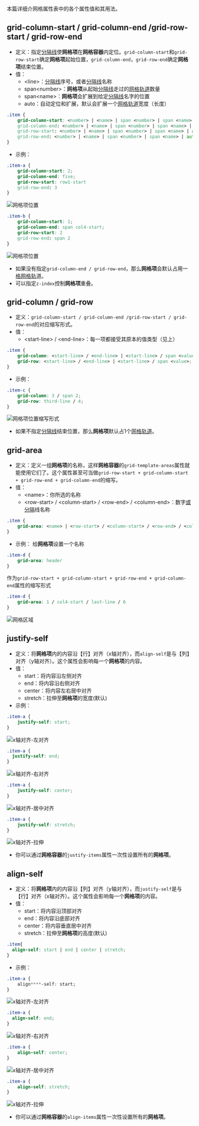 本篇详细介网格属性表中的各个属性值和其用法。
## grid-column-start / grid-column-end /grid-row-start / grid-row-end
- 定义：指定<u>分隔线</u>使**网格项**在**网格容器**内定位。`grid-column-start`和`grid-row-start`确定**网格项**起始位置，`grid-column-end`，`grid-row-end`确定**网格项**结束位置。
- 值：
    - \<line>：<u>分隔线</u>序号，或者<u>分隔线</u>名称
    - span\<number>：**网格项**从起始<u>分隔线</u>走过的<u>网格轨道</u>数量
    - span\<name>：**网格项**会扩展到给定<u>分隔线</u>名字的位置
    - auto：自动定位和扩展，默认会扩展一个<u>网格轨道</u>宽度（长度）
```css
.item {
    grid-column-start: <number> | <name> | span <number> | span <name> | auto
    grid-column-end: <number> | <name> | span <number> | span <name> | auto
    grid-row-start: <number> | <name> | span <number> | span <name> | auto
    grid-row-end: <number> | <name> | span <number> | span <name> | auto
}
```
- 示例：
```css
.item-a {
    grid-column-start: 2;
    grid-column-end: five;
    grid-row-start: row1-start
    grid-row-end: 3
}
```
![网格项位置](https://cdn.css-tricks.com/wp-content/uploads/2016/03/grid-start-end-a.png)
```css
.item-b {
    grid-column-start: 1;
    grid-column-end: span col4-start;
    grid-row-start: 2
    grid-row-end: span 2
}
```
![网格项位置](https://cdn.css-tricks.com/wp-content/uploads/2016/11/grid-start-end-b.png)
- 如果没有指定`grid-column-end / grid-row-end`，那么**网格项**会默认占用一<u>格网格轨</u>道。
- 可以指定`z-index`控制**网格项**重叠。
## grid-column / grid-row
- 定义：`grid-column-start / grid-column-end /grid-row-start / grid-row-end`的对应缩写形式。
- 值：
    - \<start-line> / \<end-line>：每一项都接受其原本的值类型（见上）
```css
.item {
    grid-column: <start-line> / <end-line> | <start-line> / span <value>;
    grid-row: <start-line> / <end-line> | <start-line> / span <value>;
}
```
- 示例：
```css
.item-c {
    grid-column: 3 / span 2;
    grid-row: third-line / 4;
}
```
![网格项位置缩写形式](https://cdn.css-tricks.com/wp-content/uploads/2016/03/grid-start-end-c.png)
- 如果不指定<u>分隔线</u>结束位置，那么**网格项**默认占1个<u>网格轨道</u>。
## grid-area
- 定义：定义一组**网格项**的名称，这样**网格容器**的`grid-template-areas`属性就能使用它们了。这个属性甚至可当做`grid-row-start + grid-column-start + grid-row-end + grid-column-end`的缩写。
- 值：
    - \<name>：你所选的名称
    - \<row-start> / \<column-start> / \<row-end> / \<column-end>：数字<u>或分隔</u>线名称
```css
.item {
    grid-area: <name> | <row-start> / <column-start> / <row-end> / <column-end>;
}
```
- 示例：
给**网格项**设置一个名称
```css
.item-d {
    grid-area: header
}
```
作为`grid-row-start + grid-column-start + grid-row-end + grid-column-end`属性的缩写形式
```css
.item-d {
    grid-area: 1 / col4-start / last-line / 6
}
```
![网格区域](https://cdn.css-tricks.com/wp-content/uploads/2016/03/grid-start-end-d.png)
## justify-self
- 定义：将**网格项**内的内容沿【行】对齐（x轴对齐），而`align-self`是与【列】对齐（y轴对齐）。这个属性会影响每一个**网格项**的内容。
- 值：
    - start：将内容沿左侧对齐
    - end：将内容沿右侧对齐
    - center：将内容左右居中对齐
    - stretch：拉伸至**网格项**的宽度(默认)
- 示例：
```css
.item-a {
    justify-self: start;
}
```
![x轴对齐-左对齐](https://cdn.css-tricks.com/wp-content/uploads/2016/03/grid-justify-self-start.png)
```css
.item-a {
  justify-self: end;
}
```
![x轴对齐-右对齐](https://cdn.css-tricks.com/wp-content/uploads/2016/03/grid-justify-self-end.png)
```css
.item-a {
    justify-self: center;
}
```
![x轴对齐-居中对齐](https://cdn.css-tricks.com/wp-content/uploads/2016/03/grid-justify-self-center.png)
```css
.item-a {
    justify-self: stretch;
}
```
![x轴对齐-拉伸](https://cdn.css-tricks.com/wp-content/uploads/2016/03/grid-justify-self-stretch.png)
- 你可以通过**网格容器**的`justify-items`属性一次性设置所有的**网格项**。
## align-self
- 定义：将**网格项**内的内容沿【列】对齐（y轴对齐），而`justify-self`是与【行】对齐（x轴对齐）。这个属性会影响每一个**网格项**的内容。
- 值：
    - start：将内容沿顶部对齐
    - end：将内容沿底部对齐
    - center：将内容垂直居中对齐
    - stretch：拉伸至**网格项**的高度(默认)
```css
.item{
  align-self: start | end | center | stretch;
}
```
- 示例：
```css
.item-a {
    align****-self: start;
}
```
![x轴对齐-左对齐](https://cdn.css-tricks.com/wp-content/uploads/2016/03/grid-align-self-start.png)
```css
.item-a {
  align-self: end;
}
```
![x轴对齐-右对齐](https://cdn.css-tricks.com/wp-content/uploads/2016/03/grid-align-self-end.png)
```css
.item-a {
    align-self: center;
}
```
![x轴对齐-居中对齐](https://cdn.css-tricks.com/wp-content/uploads/2016/03/grid-align-self-center.png)
```css
.item-a {
    align-self: stretch;
}
```
![x轴对齐-拉伸](https://cdn.css-tricks.com/wp-content/uploads/2016/03/grid-align-self-stretch.png)
- 你可以通过**网格容器**的`align-items`属性一次性设置所有的**网格项**。